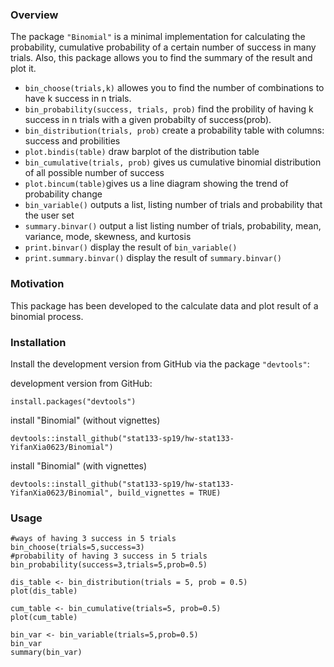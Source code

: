 

### Overview

The package `"Binomial"` is a minimal implementation for calculating the probability, cumulative probability of a certain number of success in many trials. Also, this package allows you to find the summary of the result and plot it.

* `bin_choose(trials,k)` allowes you to find the number of combinations to have k success in n trials.
* `bin_probability(success, trials, prob)` find the probility of having k success in n trials with a given probabilty of success(prob).
* `bin_distribution(trials, prob)` create a probability table with columns: success and probilities
* `plot.bindis(table)` draw barplot of the distribution table
* `bin_cumulative(trials, prob)` gives us cumulative binomial distribution of all possible number of success
* `plot.bincum(table)`gives us a line diagram showing the trend of probability change
* `bin_variable()` outputs a list, listing number of trials and probability that the user set
* `summary.binvar()` output a list listing number of trials, probability, mean, variance, mode, skewness, and kurtosis
* `print.binvar()` display the result of `bin_variable()`
* `print.summary.binvar()` display the result of `summary.binvar()`


### Motivation

This package has been developed to the calculate data and plot result of a binomial process.


### Installation

Install the development version from GitHub via the package `"devtools"`:

development version from GitHub:
```{r}
install.packages("devtools")
```
install "Binomial" (without vignettes)
```{r}
devtools::install_github("stat133-sp19/hw-stat133-YifanXia0623/Binomial")
```
install "Binomial" (with vignettes)
```{r}
devtools::install_github("stat133-sp19/hw-stat133-YifanXia0623/Binomial", build_vignettes = TRUE)
```


### Usage

```{r}
#ways of having 3 success in 5 trials
bin_choose(trials=5,success=3)
#probability of having 3 success in 5 trials
bin_probability(success=3,trials=5,prob=0.5)

dis_table <- bin_distribution(trials = 5, prob = 0.5)
plot(dis_table)

cum_table <- bin_cumulative(trials=5, prob=0.5)
plot(cum_table)

bin_var <- bin_variable(trials=5,prob=0.5)
bin_var
summary(bin_var)
```
